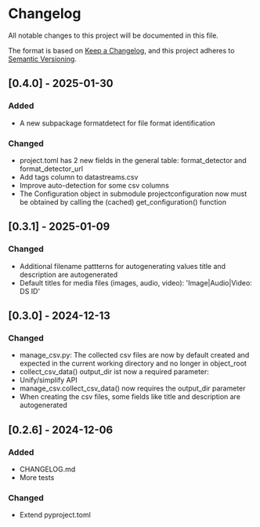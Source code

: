 # Changelog

All notable changes to this project will be documented in this file.

The format is based on [Keep a Changelog](https://keepachangelog.com/en/1.1.0/),
and this project adheres to [Semantic Versioning](https://semver.org/spec/v2.0.0.html).

## [0.4.0] - 2025-01-30

### Added

* A new subpackage formatdetect for file format identification 

### Changed

* project.toml has 2 new fields in the general table: format_detector and format_detector_url
* Add tags column to datastreams.csv
* Improve auto-detection for some csv columns
* The Configuration object in submodule projectconfiguration now must be obtained by calling
  the (cached) get_configuration() function

## [0.3.1] - 2025-01-09

### Changed

* Additional filename pattterns for autogenerating values  title and description are
    autogenerated 
* Default titles for media files (images, audio, video): 'Image|Audio|Video: DS ID'



## [0.3.0] - 2024-12-13

### Changed

- manage_csv.py: The collected csv files are now by default created 
   and expected in the current working directory and no longer in object_root
- collect_csv_data() output_dir ist now a required parameter: 
- Unify/simplify API
- manage_csv.collect_csv_data() now requires the output_dir parameter 
- When creating the csv files, some fields like title and description are
  autogenerated


## [0.2.6] - 2024-12-06

### Added

- CHANGELOG.md
- More tests

### Changed

- Extend pyproject.toml
  

